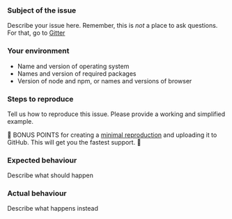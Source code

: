 ### Subject of the issue

Describe your issue here.  Remember, this is _not_ a place to ask questions.  For that, go to [Gitter](https://spectrum.chat/unified/remark)

### Your environment

*   Name and version of operating system
*   Names and version of required packages
*   Version of node and npm, or names and versions of browser

### Steps to reproduce

Tell us how to reproduce this issue.  Please provide a working and simplified example.

🎉 BONUS POINTS for creating a [minimal reproduction](https://stackoverflow.com/help/mcve) and uploading it to GitHub.  This will get you the fastest support.  🎉

### Expected behaviour

Describe what should happen

### Actual behaviour

Describe what happens instead
